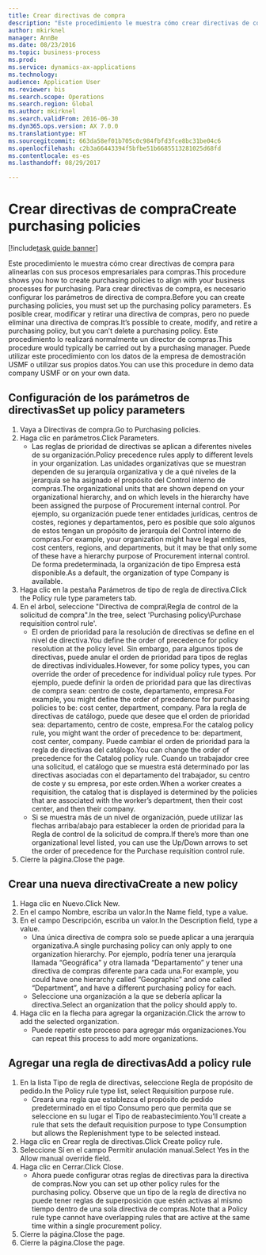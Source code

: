 ```yaml
--- 
title: Crear directivas de compra
description: "Este procedimiento le muestra cómo crear directivas de compra para alinearlas con sus procesos empresariales para compras."
author: mkirknel
manager: AnnBe
ms.date: 08/23/2016
ms.topic: business-process
ms.prod: 
ms.service: dynamics-ax-applications
ms.technology: 
audience: Application User
ms.reviewer: bis
ms.search.scope: Operations
ms.search.region: Global
ms.author: mkirknel
ms.search.validFrom: 2016-06-30
ms.dyn365.ops.version: AX 7.0.0
ms.translationtype: HT
ms.sourcegitcommit: 663da58ef01b705c0c984fbfd3fce8bc31be04c6
ms.openlocfilehash: c2b3a66443394f5bfbe51b6685513281025d68fd
ms.contentlocale: es-es
ms.lasthandoff: 08/29/2017

---
```

# <a name="create-purchasing-policies"></a><span data-ttu-id="deaf6-103">Crear directivas de compra</span><span class="sxs-lookup"><span data-stu-id="deaf6-103">Create purchasing policies</span></span>

[!include[task guide banner](../../includes/task-guide-banner.md)]

<span data-ttu-id="deaf6-104">Este procedimiento le muestra cómo crear directivas de compra para alinearlas con sus procesos empresariales para compras.</span><span class="sxs-lookup"><span data-stu-id="deaf6-104">This procedure shows you how to create purchasing policies to align with your business processes for purchasing.</span></span> <span data-ttu-id="deaf6-105">Para crear directivas de compra, es necesario configurar los parámetros de directiva de compra.</span><span class="sxs-lookup"><span data-stu-id="deaf6-105">Before you can create purchasing policies, you must set up the purchasing policy parameters.</span></span> <span data-ttu-id="deaf6-106">Es posible crear, modificar y retirar una directiva de compras, pero no puede eliminar una directiva de compras.</span><span class="sxs-lookup"><span data-stu-id="deaf6-106">It’s possible to create, modify, and retire a purchasing policy, but you can’t delete a purchasing policy.</span></span> <span data-ttu-id="deaf6-107">Este procedimiento lo realizará normalmente un director de compras.</span><span class="sxs-lookup"><span data-stu-id="deaf6-107">This procedure would typically be carried out by a purchasing manager.</span></span> <span data-ttu-id="deaf6-108">Puede utilizar este procedimiento con los datos de la empresa de demostración USMF o utilizar sus propios datos.</span><span class="sxs-lookup"><span data-stu-id="deaf6-108">You can use this procedure in demo data company USMF or on your own data.</span></span>


## <a name="set-up-policy-parameters"></a><span data-ttu-id="deaf6-109">Configuración de los parámetros de directivas</span><span class="sxs-lookup"><span data-stu-id="deaf6-109">Set up policy parameters</span></span>
1. <span data-ttu-id="deaf6-110">Vaya a Directivas de compra.</span><span class="sxs-lookup"><span data-stu-id="deaf6-110">Go to Purchasing policies.</span></span>
2. <span data-ttu-id="deaf6-111">Haga clic en parámetros.</span><span class="sxs-lookup"><span data-stu-id="deaf6-111">Click Parameters.</span></span>
    * <span data-ttu-id="deaf6-112">Las reglas de prioridad de directivas se aplican a diferentes niveles de su organización.</span><span class="sxs-lookup"><span data-stu-id="deaf6-112">Policy precedence rules apply to different levels in your organization.</span></span> <span data-ttu-id="deaf6-113">Las unidades organizativas que se muestran dependen de su jerarquía organizativa y de a qué niveles de la jerarquía se ha asignado el propósito del Control interno de compras.</span><span class="sxs-lookup"><span data-stu-id="deaf6-113">The organizational units that are shown depend on your organizational hierarchy, and on which levels in the hierarchy have been assigned the purpose of Procurement internal control.</span></span> <span data-ttu-id="deaf6-114">Por ejemplo, su organización puede tener entidades jurídicas, centros de costes, regiones y departamentos, pero es posible que solo algunos de estos tengan un propósito de jerarquía del Control interno de compras.</span><span class="sxs-lookup"><span data-stu-id="deaf6-114">For example, your organization might have legal entities, cost centers, regions, and departments, but it may be that only some of these have a hierarchy purpose of Procurement internal control.</span></span> <span data-ttu-id="deaf6-115">De forma predeterminada, la organización de tipo Empresa está disponible.</span><span class="sxs-lookup"><span data-stu-id="deaf6-115">As a default, the organization of type Company is available.</span></span>  
3. <span data-ttu-id="deaf6-116">Haga clic en la pestaña Parámetros de tipo de regla de directiva.</span><span class="sxs-lookup"><span data-stu-id="deaf6-116">Click the Policy rule type parameters tab.</span></span>
4. <span data-ttu-id="deaf6-117">En el árbol, seleccione "Directiva de compra\Regla de control de la solicitud de compra".</span><span class="sxs-lookup"><span data-stu-id="deaf6-117">In the tree, select 'Purchasing policy\Purchase requisition control rule'.</span></span>
    * <span data-ttu-id="deaf6-118">El orden de prioridad para la resolución de directivas se define en el nivel de directiva.</span><span class="sxs-lookup"><span data-stu-id="deaf6-118">You define the order of precedence for policy resolution at the policy level.</span></span> <span data-ttu-id="deaf6-119">Sin embargo, para algunos tipos de directivas, puede anular el orden de prioridad para tipos de reglas de directivas individuales.</span><span class="sxs-lookup"><span data-stu-id="deaf6-119">However, for some policy types, you can override the order of precedence for individual policy rule types.</span></span> <span data-ttu-id="deaf6-120">Por ejemplo, puede definir la orden de prioridad para que las directivas de compra sean: centro de coste, departamento, empresa.</span><span class="sxs-lookup"><span data-stu-id="deaf6-120">For example, you might define the order of precedence for purchasing policies to be: cost center, department, company.</span></span> <span data-ttu-id="deaf6-121">Para la regla de directivas de catálogo, puede que desee que el orden de prioridad sea: departamento, centro de coste, empresa.</span><span class="sxs-lookup"><span data-stu-id="deaf6-121">For the catalog policy rule, you might want the order of precedence to be: department, cost center, company.</span></span> <span data-ttu-id="deaf6-122">Puede cambiar el orden de prioridad para la regla de directivas del catálogo.</span><span class="sxs-lookup"><span data-stu-id="deaf6-122">You can change the order of precedence for the Catalog policy rule.</span></span> <span data-ttu-id="deaf6-123">Cuando un trabajador cree una solicitud, el catálogo que se muestra está determinado por las directivas asociadas con el departamento del trabajador, su centro de coste y su empresa, por este orden.</span><span class="sxs-lookup"><span data-stu-id="deaf6-123">When a worker creates a requisition, the catalog that is displayed is determined by the policies that are associated with the worker’s department, then their cost center, and then their company.</span></span>  
    * <span data-ttu-id="deaf6-124">Si se muestra más de un nivel de organización, puede utilizar las flechas arriba/abajo para establecer la orden de prioridad para la Regla de control de la solicitud de compra.</span><span class="sxs-lookup"><span data-stu-id="deaf6-124">If there’s more than one organizational level listed, you can use the Up/Down arrows to set the order of precedence for the Purchase requisition control rule.</span></span>  
5. <span data-ttu-id="deaf6-125">Cierre la página.</span><span class="sxs-lookup"><span data-stu-id="deaf6-125">Close the page.</span></span>

## <a name="create-a-new-policy"></a><span data-ttu-id="deaf6-126">Crear una nueva directiva</span><span class="sxs-lookup"><span data-stu-id="deaf6-126">Create a new policy</span></span>
1. <span data-ttu-id="deaf6-127">Haga clic en Nuevo.</span><span class="sxs-lookup"><span data-stu-id="deaf6-127">Click New.</span></span>
2. <span data-ttu-id="deaf6-128">En el campo Nombre, escriba un valor.</span><span class="sxs-lookup"><span data-stu-id="deaf6-128">In the Name field, type a value.</span></span>
3. <span data-ttu-id="deaf6-129">En el campo Descripción, escriba un valor.</span><span class="sxs-lookup"><span data-stu-id="deaf6-129">In the Description field, type a value.</span></span>
    * <span data-ttu-id="deaf6-130">Una única directiva de compra solo se puede aplicar a una jerarquía organizativa.</span><span class="sxs-lookup"><span data-stu-id="deaf6-130">A single purchasing policy can only apply to one organization hierarchy.</span></span> <span data-ttu-id="deaf6-131">Por ejemplo, podría tener una jerarquía llamada “Geográfica” y otra llamada “Departamento” y tener una directiva de compras diferente para cada una.</span><span class="sxs-lookup"><span data-stu-id="deaf6-131">For example, you could have one hierarchy called “Geographic” and one called “Department”, and have a different purchasing policy for each.</span></span>  
    * <span data-ttu-id="deaf6-132">Seleccione una organización a la que se debería aplicar la directiva.</span><span class="sxs-lookup"><span data-stu-id="deaf6-132">Select an organization that the policy should apply to.</span></span>  
4. <span data-ttu-id="deaf6-133">Haga clic en la flecha para agregar la organización.</span><span class="sxs-lookup"><span data-stu-id="deaf6-133">Click the arrow to add the selected organization.</span></span>
    * <span data-ttu-id="deaf6-134">Puede repetir este proceso para agregar más organizaciones.</span><span class="sxs-lookup"><span data-stu-id="deaf6-134">You can repeat this process to add more organizations.</span></span>  

## <a name="add-a-policy-rule"></a><span data-ttu-id="deaf6-135">Agregar una regla de directivas</span><span class="sxs-lookup"><span data-stu-id="deaf6-135">Add a policy rule</span></span>
1. <span data-ttu-id="deaf6-136">En la lista Tipo de regla de directivas, seleccione Regla de propósito de pedido.</span><span class="sxs-lookup"><span data-stu-id="deaf6-136">In the Policy rule type list, select Requisition purpose rule.</span></span>
    * <span data-ttu-id="deaf6-137">Creará una regla que establezca el propósito de pedido predeterminado en el tipo Consumo pero que permita que se seleccione en su lugar el Tipo de reabastecimiento.</span><span class="sxs-lookup"><span data-stu-id="deaf6-137">You’ll create a rule that sets the default requisition purpose to type Consumption but allows the Replenishment type to be selected instead.</span></span>  
2. <span data-ttu-id="deaf6-138">Haga clic en Crear regla de directivas.</span><span class="sxs-lookup"><span data-stu-id="deaf6-138">Click Create policy rule.</span></span>
3. <span data-ttu-id="deaf6-139">Seleccione Sí en el campo Permitir anulación manual.</span><span class="sxs-lookup"><span data-stu-id="deaf6-139">Select Yes in the Allow manual override field.</span></span>
4. <span data-ttu-id="deaf6-140">Haga clic en Cerrar.</span><span class="sxs-lookup"><span data-stu-id="deaf6-140">Click Close.</span></span>
    * <span data-ttu-id="deaf6-141">Ahora puede configurar otras reglas de directivas para la directiva de compras.</span><span class="sxs-lookup"><span data-stu-id="deaf6-141">Now you can set up other policy rules for the purchasing policy.</span></span>   <span data-ttu-id="deaf6-142">Observe que un tipo de la regla de directiva no puede tener reglas de superposición que estén activas al mismo tiempo dentro de una sola directiva de compras.</span><span class="sxs-lookup"><span data-stu-id="deaf6-142">Note that a Policy rule type cannot have overlapping rules that are active at the same time within a single procurement policy.</span></span>  
5. <span data-ttu-id="deaf6-143">Cierre la página.</span><span class="sxs-lookup"><span data-stu-id="deaf6-143">Close the page.</span></span>
6. <span data-ttu-id="deaf6-144">Cierre la página.</span><span class="sxs-lookup"><span data-stu-id="deaf6-144">Close the page.</span></span>


